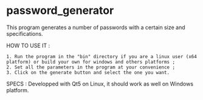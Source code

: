 # password_generator
This program generates a number of passwords with a certain size and specifications.

HOW TO USE IT :

    1. Run the program in the "bin" directory if you are a linux user (x64 platform) or build your own for windows and others platforms ;
    2. Set all the parameters in the program at your convenience ;
    3. Click on the generate button and select the one you want.
 
 SPECS : 
    Developped with Qt5 on Linux, it should work as well on Windows platform.
